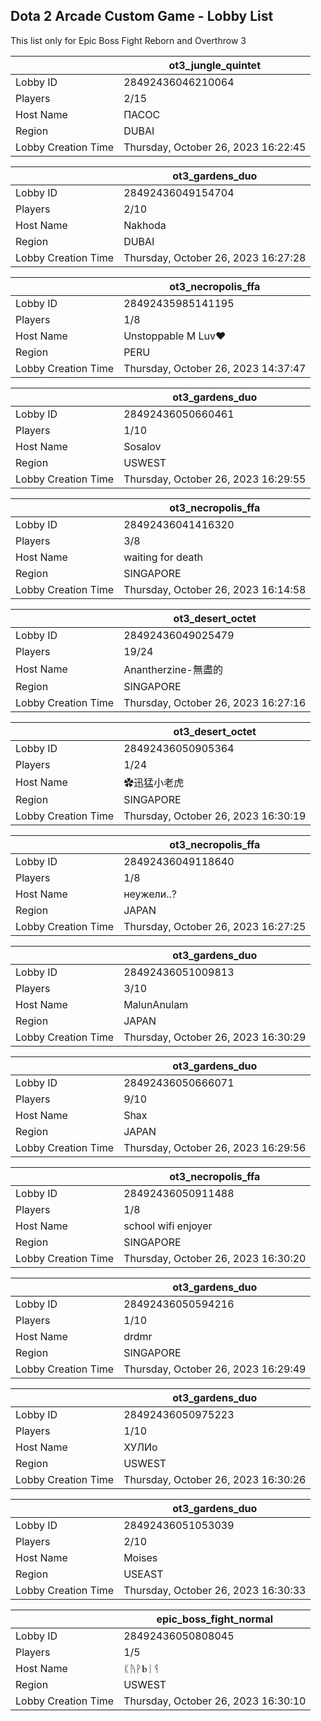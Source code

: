 ## Dota 2 Arcade Custom Game - Lobby List

This list only for Epic Boss Fight Reborn and Overthrow 3

|  | ot3_jungle_quintet |
| ------ | ------ |
| Lobby ID | 28492436046210064 |
| Players | 2/15 |
| Host Name | ПАСОС |
| Region | DUBAI |
| Lobby Creation Time | Thursday, October 26, 2023 16:22:45 |


|  | ot3_gardens_duo |
| ------ | ------ |
| Lobby ID | 28492436049154704 |
| Players | 2/10 |
| Host Name | Nakhoda |
| Region | DUBAI |
| Lobby Creation Time | Thursday, October 26, 2023 16:27:28 |


|  | ot3_necropolis_ffa |
| ------ | ------ |
| Lobby ID | 28492435985141195 |
| Players | 1/8 |
| Host Name | Unstoppable M Luv♥ |
| Region | PERU |
| Lobby Creation Time | Thursday, October 26, 2023 14:37:47 |


|  | ot3_gardens_duo |
| ------ | ------ |
| Lobby ID | 28492436050660461 |
| Players | 1/10 |
| Host Name | Sosalov |
| Region | USWEST |
| Lobby Creation Time | Thursday, October 26, 2023 16:29:55 |


|  | ot3_necropolis_ffa |
| ------ | ------ |
| Lobby ID | 28492436041416320 |
| Players | 3/8 |
| Host Name | waiting for death |
| Region | SINGAPORE |
| Lobby Creation Time | Thursday, October 26, 2023 16:14:58 |


|  | ot3_desert_octet |
| ------ | ------ |
| Lobby ID | 28492436049025479 |
| Players | 19/24 |
| Host Name | Anantherzine-無盡的 |
| Region | SINGAPORE |
| Lobby Creation Time | Thursday, October 26, 2023 16:27:16 |


|  | ot3_desert_octet |
| ------ | ------ |
| Lobby ID | 28492436050905364 |
| Players | 1/24 |
| Host Name | ✿迅猛小老虎 |
| Region | SINGAPORE |
| Lobby Creation Time | Thursday, October 26, 2023 16:30:19 |


|  | ot3_necropolis_ffa |
| ------ | ------ |
| Lobby ID | 28492436049118640 |
| Players | 1/8 |
| Host Name | неужели..? |
| Region | JAPAN |
| Lobby Creation Time | Thursday, October 26, 2023 16:27:25 |


|  | ot3_gardens_duo |
| ------ | ------ |
| Lobby ID | 28492436051009813 |
| Players | 3/10 |
| Host Name | MalunAnulam |
| Region | JAPAN |
| Lobby Creation Time | Thursday, October 26, 2023 16:30:29 |


|  | ot3_gardens_duo |
| ------ | ------ |
| Lobby ID | 28492436050666071 |
| Players | 9/10 |
| Host Name | Shax |
| Region | JAPAN |
| Lobby Creation Time | Thursday, October 26, 2023 16:29:56 |


|  | ot3_necropolis_ffa |
| ------ | ------ |
| Lobby ID | 28492436050911488 |
| Players | 1/8 |
| Host Name | school wifi enjoyer |
| Region | SINGAPORE |
| Lobby Creation Time | Thursday, October 26, 2023 16:30:20 |


|  | ot3_gardens_duo |
| ------ | ------ |
| Lobby ID | 28492436050594216 |
| Players | 1/10 |
| Host Name | drdmr |
| Region | SINGAPORE |
| Lobby Creation Time | Thursday, October 26, 2023 16:29:49 |


|  | ot3_gardens_duo |
| ------ | ------ |
| Lobby ID | 28492436050975223 |
| Players | 1/10 |
| Host Name | ХУЛИо |
| Region | USWEST |
| Lobby Creation Time | Thursday, October 26, 2023 16:30:26 |


|  | ot3_gardens_duo |
| ------ | ------ |
| Lobby ID | 28492436051053039 |
| Players | 2/10 |
| Host Name | Moises |
| Region | USEAST |
| Lobby Creation Time | Thursday, October 26, 2023 16:30:33 |


|  | epic_boss_fight_normal |
| ------ | ------ |
| Lobby ID | 28492436050808045 |
| Players | 1/5 |
| Host Name | ᛕᚤᚹⰓᛁᛩ |
| Region | USWEST |
| Lobby Creation Time | Thursday, October 26, 2023 16:30:10 |


